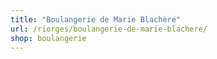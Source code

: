 ```yaml
---
title: "Boulangerie de Marie Blachère"
url: /riorges/boulangerie-de-marie-blachere/
shop: boulangerie
---
```

